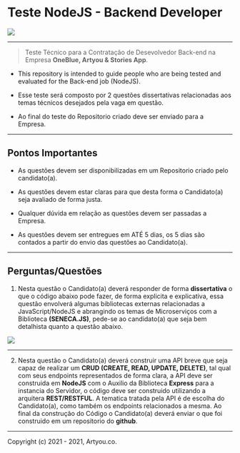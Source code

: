 # **Teste NodeJS - Backend Developer** 

<img src="https://i.imgur.com/BssBbbX.png" />
<hr>

> Teste Técnico para a Contratação de Desevolvedor Back-end na Empresa **OneBlue, Artyou & Stories App**. 

* This repository is intended to guide people who are being tested and evaluated for the Back-end job (NodeJS).

* Esse teste será composto por 2 questões dissertativas relacionadas aos temas técnicos desejados pela vaga em questão.

* Ao final do teste do Repositorio criado deve ser enviado para a Empresa.
<hr>

## **Pontos Importantes**
- As questões devem ser disponibilizadas em um Repositorio criado pelo candidato(a).

- As questões devem estar claras para que desta forma o Candidato(a) seja avaliado de forma justa.

- Qualquer dúvida em relação as questões devem ser passadas a Empresa.

- As questões devem ser entregues em ATÉ 5 dias, os 5 dias são contados a partir do envio das questões ao Candidato(a).

<hr>

## **Perguntas/Questões**

1. Nesta questão o Candidato(a) deverá responder de forma <b>dissertativa</b> o que o código abaixo pode fazer, de forma explicita e explicativa, essa questão envolverá algumas bibliotecas externas relacionadas a JavaScript/NodeJS e abrangindo os temas de Microserviços com a Biblioteca <b>(SENECA.JS)</b>, pede-se ao candidato(a) que seja bem detalhista quanto a questão abaixo.

<img src="https://i.imgur.com/LDozQix.png" />
<hr>

2. Nesta questão o Candidato(a) deverá construir uma API breve que seja capaz de realizar um <b>CRUD (CREATE, READ, UPDATE, DELETE)</b>, tal qual com seus endpoints representados de forma clara, a API deve ser construida em <b>NodeJS</b> com o Auxilio da Biblioteca <b>Express</b> para a instancia do Servidor, o código deve ser construido utilizando a arquitera <b>REST/RESTFUL</b>.
A tematica tratada pela API é de escolha do Candidato(a), como também os endpoints relacionados a mesma.
Ao final da construção do Código o Candidato(a) deverá enviar o que foi construido em um repositorio do <b>github</b>. 

<hr>

Copyright (c) 2021 - 2021, Artyou.co.
